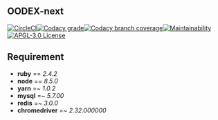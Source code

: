 OODEX-next
---

[![CircleCI](https://img.shields.io/circleci/project/github/hukurou-s/oodex-next/master.svg?style=flat-square&label=Circle%20CI)](https://circleci.com/gh/hukurou-s/oodex-next)[![Codacy grade](https://img.shields.io/codacy/grade/f8b4978fd13a47c8873c14d3746ef068/master.svg?style=flat-square)](https://www.codacy.com/app/MaxMEllon/oodex-next/dashboard)[![Codacy branch coverage](https://img.shields.io/codacy/coverage/f8b4978fd13a47c8873c14d3746ef068/master.svg?style=flat-square)](https://www.codacy.com/app/MaxMEllon/oodex-next/files)[![Maintainability](https://api.codeclimate.com/v1/badges/c49dd95870860eba5fad/maintainability)](https://codeclimate.com/github/MaxMEllon/oodex-next/maintainability)[![APGL-3.0 License](https://img.shields.io/badge/license-APGL--3.0-blue.svg?style=flat-square)](LICENSE)

Requirement
---

- **ruby** == *2.4.2*
- **node** == *8.5.0*
- **yarn** =~ *1.0.2*
- **mysql** =~ *5.7.00*
- **redis** =~ *3.0.0*
- **chromedriver** =~ *2.32.000000*

